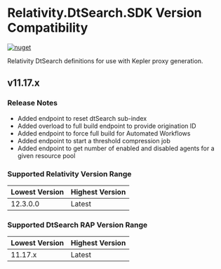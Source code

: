 # Relativity.DtSearch.SDK Version Compatibility

[![nuget](https://img.shields.io/nuget/v/Relativity.DtSearch.SDK.svg)](https://www.nuget.org/packages/Relativity.DtSearch.SDK/)

Relativity DtSearch definitions for use with Kepler proxy generation.

## v11.17.x

### Release Notes

* Added endpoint to reset dtSearch sub-index
* Added overload to full build endpoint to provide origination ID
* Added endpoint to force full build for Automated Workflows
* Added endpoint to start a threshold compression job
* Added endpoint to get number of enabled and disabled agents for a given resource pool

### Supported Relativity Version Range

Lowest Version | Highest Version
--- | ---
12.3.0.0 | Latest

### Supported DtSearch RAP Version Range

Lowest Version | Highest Version
--- | ---
11.17.x | Latest
